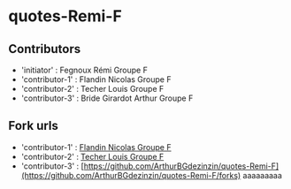 # quotes-Remi-F

## Contributors
- 'initiator' : Fegnoux Rémi Groupe F
- 'contributor-1' : Flandin Nicolas Groupe F 
- 'contributor-2' : Techer Louis Groupe F
- 'contributor-3' : Bride Girardot Arthur Groupe F

## Fork urls

- 'contributor-1' : [Flandin Nicolas Groupe F ](https://github.com/Nico9417/quotes--F/forks )
- 'contributor-2' : [Techer Louis Groupe F](https://github.com/NqxaL/quotes-Remi-F/forks)
- 'contributor-3' : [https://github.com/ArthurBGdezinzin/quotes-Remi-F](https://github.com/ArthurBGdezinzin/quotes-Remi-F/forks)
aaaaaaaaa